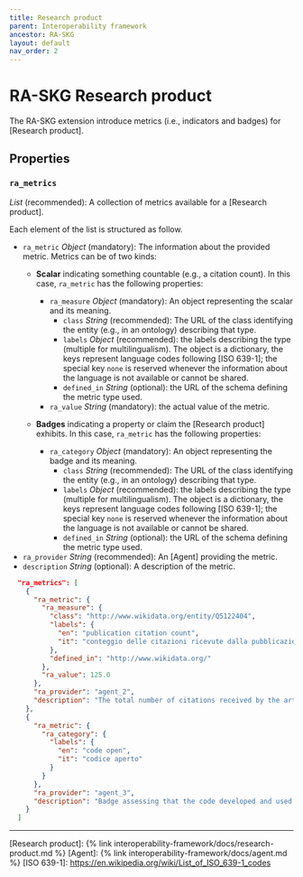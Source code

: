 ```yaml
---
title: Research product
parent: Interoperability framework
ancestor: RA-SKG
layout: default
nav_order: 2
---
```


# RA-SKG Research product

The RA-SKG extension introduce metrics (i.e., indicators and badges) for [Research product].

## Properties

### `ra_metrics`
*List* (recommended): A collection of metrics available for a [Research product]. 

Each element of the list is structured as follow.
- `ra_metric` *Object* (mandatory): The information about the provided metric. Metrics can be of two kinds:
  - **Scalar** indicating something countable (e.g., a citation count). In this case, `ra_metric` has the following properties:
    - `ra_measure` *Object* (mandatory): An object representing the scalar and its meaning.
      - `class` *String* (recommended): The URL of the class identifying the entity (e.g., in an ontology) describing that type.
      - `labels` *Object* (recommended): the labels describing the type (multiple for multilingualism). 
        The object is a dictionary, the keys represent language codes following [ISO 639-1]; the special key `none` is reserved whenever the information about the language is not available or cannot be shared.
      - `defined_in` *String* (optional): the URL of the schema defining the metric type used.
    - `ra_value` *String* (mandatory): the actual value of the metric.
  
  - **Badges** indicating a property or claim the [Research product] exhibits. In this case, `ra_metric` has the following properties:
    - `ra_category` *Object* (mandatory): An object representing the badge and its meaning.
      - `class` *String* (recommended): The URL of the class identifying the entity (e.g., in an ontology) describing that type.
      - `labels` *Object* (recommended): the labels describing the type (multiple for multilingualism). 
        The object is a dictionary, the keys represent language codes following [ISO 639-1]; the special key `none` is reserved whenever the information about the language is not available or cannot be shared.
      - `defined_in` *String* (optional): the URL of the schema defining the metric type used.
- `ra_provider` *String* (recommended): An [Agent] providing the metric.
- `description` *String* (optional): A description of the metric.


```json
  "ra_metrics": [
    {
      "ra_metric": {
        "ra_measure": {
          "class": "http://www.wikidata.org/entity/Q5122404",
          "labels": {
            "en": "publication citation count",
            "it": "conteggio delle citazioni ricevute dalla pubblicazione"
          },
          "defined_in": "http://www.wikidata.org/"
        },
        "ra_value": 125.0
      },
      "ra_provider": "agent_2",
      "description": "The total number of citations received by the article in consideration. Citations and article metadata required to calculate the particular indicator are gathered by OpenCitations Index and OpenCitations Meta."
    },
    {
      "ra_metric": {
        "ra_category": {
          "labels": {
            "en": "code open",
            "it": "codice aperto"
          }
        }
      },
      "ra_provider": "agent_3",
      "description": "Badge assessing that the code developed and used within the article is open. Information gathered from."
    }
  ]
```

----
[Research product]: {% link interoperability-framework/docs/research-product.md %}
[Agent]: {% link interoperability-framework/docs/agent.md %}
[ISO 639-1]: https://en.wikipedia.org/wiki/List_of_ISO_639-1_codes